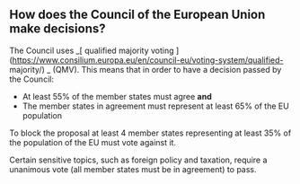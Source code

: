 ##  How does the Council of the European Union make decisions?

The Council uses _[ qualified majority voting
](https://www.consilium.europa.eu/en/council-eu/voting-system/qualified-
majority/) _ (QMV). This means that in order to have a decision passed by the
Council:

  * At least 55% of the member states must agree **and**
  * The member states in agreement must represent at least 65% of the EU population 

To block the proposal at least 4 member states representing at least 35% of
the population of the EU must vote against it.

Certain sensitive topics, such as foreign policy and taxation, require a
unanimous vote (all member states must be in agreement) to pass.
